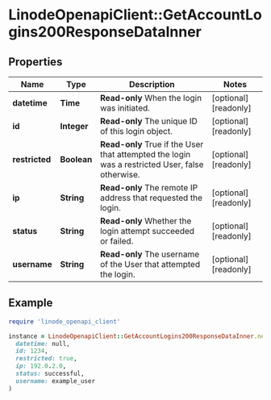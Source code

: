 # LinodeOpenapiClient::GetAccountLogins200ResponseDataInner

## Properties

| Name | Type | Description | Notes |
| ---- | ---- | ----------- | ----- |
| **datetime** | **Time** | __Read-only__ When the login was initiated. | [optional][readonly] |
| **id** | **Integer** | __Read-only__ The unique ID of this login object. | [optional][readonly] |
| **restricted** | **Boolean** | __Read-only__ True if the User that attempted the login was a restricted User, false otherwise. | [optional][readonly] |
| **ip** | **String** | __Read-only__ The remote IP address that requested the login. | [optional][readonly] |
| **status** | **String** | __Read-only__ Whether the login attempt succeeded or failed. | [optional][readonly] |
| **username** | **String** | __Read-only__ The username of the User that attempted the login. | [optional][readonly] |

## Example

```ruby
require 'linode_openapi_client'

instance = LinodeOpenapiClient::GetAccountLogins200ResponseDataInner.new(
  datetime: null,
  id: 1234,
  restricted: true,
  ip: 192.0.2.0,
  status: successful,
  username: example_user
)
```

